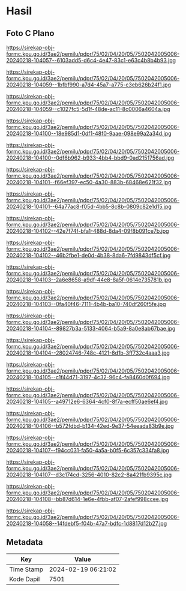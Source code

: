 # Hasil

## Foto C Plano

https://sirekap-obj-formc.kpu.go.id/3ae2/pemilu/pdpr/75/02/04/20/05/7502042005006-20240218-104057--6103add5-d6c4-4e47-83c1-e63c4b8b4b93.jpg

https://sirekap-obj-formc.kpu.go.id/3ae2/pemilu/pdpr/75/02/04/20/05/7502042005006-20240218-104059--1bfbf990-a7d4-45a7-a775-c3eb626b24f1.jpg

https://sirekap-obj-formc.kpu.go.id/3ae2/pemilu/pdpr/75/02/04/20/05/7502042005006-20240218-104059--c1027fc5-5d1f-48de-ac11-8c0006a4604a.jpg

https://sirekap-obj-formc.kpu.go.id/3ae2/pemilu/pdpr/75/02/04/20/05/7502042005006-20240218-104100--18e985d1-0df1-48f0-9aae-098e99a2a34d.jpg

https://sirekap-obj-formc.kpu.go.id/3ae2/pemilu/pdpr/75/02/04/20/05/7502042005006-20240218-104100--0df6b962-b933-4bb4-bbd9-0ad2151756ad.jpg

https://sirekap-obj-formc.kpu.go.id/3ae2/pemilu/pdpr/75/02/04/20/05/7502042005006-20240218-104101--f66ef397-ec50-4a30-883b-68468e621f32.jpg

https://sirekap-obj-formc.kpu.go.id/3ae2/pemilu/pdpr/75/02/04/20/05/7502042005006-20240218-104101--64a77ac8-f05d-4bb5-8c8b-0809c82e1d15.jpg

https://sirekap-obj-formc.kpu.go.id/3ae2/pemilu/pdpr/75/02/04/20/05/7502042005006-20240218-104102--42e7f74f-bfa1-488d-8da4-09f8b091ce7b.jpg

https://sirekap-obj-formc.kpu.go.id/3ae2/pemilu/pdpr/75/02/04/20/05/7502042005006-20240218-104102--46b2fbe1-de0d-4b38-8da6-7fd9843df5cf.jpg

https://sirekap-obj-formc.kpu.go.id/3ae2/pemilu/pdpr/75/02/04/20/05/7502042005006-20240218-104103--2a6e8658-a9df-44e8-8a5f-0614e735781b.jpg

https://sirekap-obj-formc.kpu.go.id/3ae2/pemilu/pdpr/75/02/04/20/05/7502042005006-20240218-104103--0fa40f46-7111-4b4b-ba10-740df260f5fe.jpg

https://sirekap-obj-formc.kpu.go.id/3ae2/pemilu/pdpr/75/02/04/20/05/7502042005006-20240218-104104--89827b3a-5133-4064-b5a9-8a0e8ab67bae.jpg

https://sirekap-obj-formc.kpu.go.id/3ae2/pemilu/pdpr/75/02/04/20/05/7502042005006-20240218-104104--28024746-748c-4121-8d1b-3ff732c4aaa3.jpg

https://sirekap-obj-formc.kpu.go.id/3ae2/pemilu/pdpr/75/02/04/20/05/7502042005006-20240218-104105--c1f44d71-3197-4c32-96c4-fa8460d0f694.jpg

https://sirekap-obj-formc.kpu.go.id/3ae2/pemilu/pdpr/75/02/04/20/05/7502042005006-20240218-104105--a49712e6-6364-4cf0-8f7a-ecff50ae6ef4.jpg

https://sirekap-obj-formc.kpu.go.id/3ae2/pemilu/pdpr/75/02/04/20/05/7502042005006-20240218-104106--b572fdbd-b134-42ed-9e37-54eeada83b9e.jpg

https://sirekap-obj-formc.kpu.go.id/3ae2/pemilu/pdpr/75/02/04/20/05/7502042005006-20240218-104107--f94cc031-fa50-4a5a-b0f5-6c357c334fa8.jpg

https://sirekap-obj-formc.kpu.go.id/3ae2/pemilu/pdpr/75/02/04/20/05/7502042005006-20240218-104107--d3c174cd-3256-4010-82c2-8a421fb9395c.jpg

https://sirekap-obj-formc.kpu.go.id/3ae2/pemilu/pdpr/75/02/04/20/05/7502042005006-20240218-104108--bb87d614-1e6e-4fbb-af07-2afef998ccee.jpg

https://sirekap-obj-formc.kpu.go.id/3ae2/pemilu/pdpr/75/02/04/20/05/7502042005006-20240218-104058--14fdebf5-f04b-47a7-bdfc-1d8817d12b27.jpg


## Metadata

| Key        | Value               |
| ---------- | ------------------- |
| Time Stamp | 2024-02-19 06:21:02 |
| Kode Dapil | 7501                |




